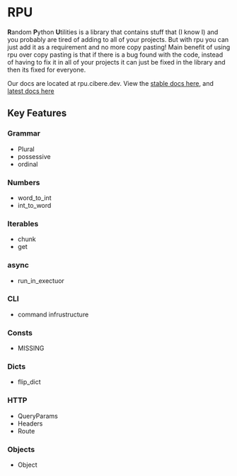 # RPU

**R**andom **P**ython **U**tilities is a library that contains stuff that (I know I) and you probably are tired of adding to all of your projects. But with rpu you can just add it as a requirement and no more copy pasting! Main benefit of using rpu over copy pasting is that if there is a bug found with the code, instead of having to fix it in all of your projects it can just be fixed in the library and then its fixed for everyone.

Our docs are located at rpu.cibere.dev. View the <a href="https://rpu.cibere.dev/stable/index.html">stable docs here</a>, and <a href="https://rpu.cibere.dev/latest/index.html">latest docs here</a>

## Key Features

### Grammar

- Plural
- possessive
- ordinal

### Numbers

- word_to_int
- int_to_word

### Iterables

- chunk
- get

### async

- run_in_exectuor

### CLI

- command infrustructure

### Consts

- MISSING

### Dicts

- flip_dict

### HTTP

- QueryParams
- Headers
- Route

### Objects

- Object
